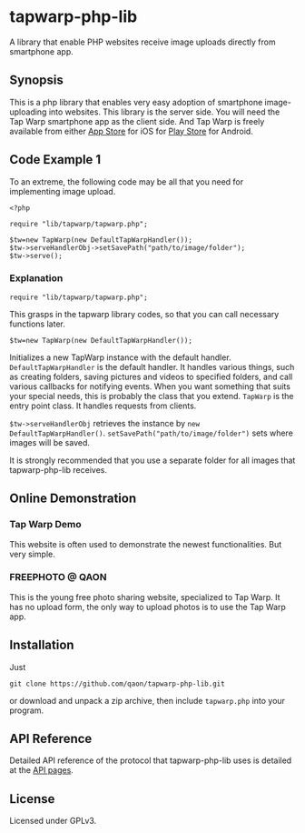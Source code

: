 # tapwarp-php-lib
A library that enable PHP websites receive image uploads directly from smartphone app.

## Synopsis
This is a php library that enables very easy adoption of smartphone image-uploading into websites.  This library is the server side.  You will need the Tap Warp smartphone app as the client side.
And Tap Warp is freely available from either [App Store](https://itunes.apple.com/us/app/tap-warp/id1137457615?mt=8) for iOS for [Play Store](https://play.google.com/store/apps/details?id=net.qaon.tapwarp) for Android.

## Code Example 1
To an extreme, the following code may be all that you need for implementing image upload.

```
<?php

require "lib/tapwarp/tapwarp.php";

$tw=new TapWarp(new DefaultTapWarpHandler());
$tw->serveHandlerObj->setSavePath("path/to/image/folder");
$tw->serve();
```

### Explanation
```
require "lib/tapwarp/tapwarp.php";
```
This grasps in the tapwarp library codes, so that you can call necessary functions later.

```
$tw=new TapWarp(new DefaultTapWarpHandler());
```
Initializes a new TapWarp instance with the default handler.  
`DefaultTapWarpHandler` is the default handler.  It handles various things, such as creating folders, saving pictures and videos to specified folders, and call various callbacks for notifying events.  When you want something that suits your special needs, this is probably the class that you extend.
`TapWarp` is the entry point class.  It handles requests from clients.

`$tw->serveHandlerObj` retrieves the instance by `new DefaultTapWarpHandler()`.  `setSavePath("path/to/image/folder")` sets where images will be saved.

It is strongly recommended that you use a separate folder for all images that tapwarp-php-lib receives.

## Online Demonstration

### Tap Warp Demo
This website is often used to demonstrate the newest functionalities.  But very simple.

### FREEPHOTO @ QAON
This is the young free photo sharing website, specialized to Tap Warp.  It has no upload form, the only way to upload photos is to use the Tap Warp app.

## Installation
Just
```
git clone https://github.com/qaon/tapwarp-php-lib.git
```
or download and unpack a zip archive, then include `tapwarp.php` into your program.

## API Reference
Detailed API reference of the protocol that tapwarp-php-lib uses is detailed at the [API pages](http://twdemo.qaon.ofc/index.php?r=docs).

## License
Licensed under GPLv3.

